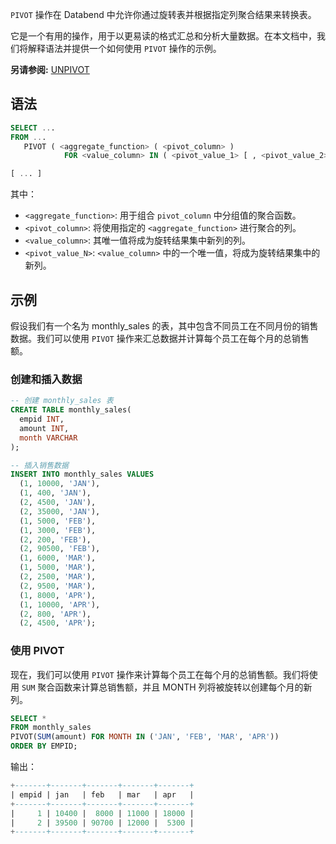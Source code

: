 `PIVOT` 操作在 Databend 中允许你通过旋转表并根据指定列聚合结果来转换表。

它是一个有用的操作，用于以更易读的格式汇总和分析大量数据。在本文档中，我们将解释语法并提供一个如何使用 `PIVOT` 操作的示例。

**另请参阅:**
[UNPIVOT](./05-query-unpivot.md)

## 语法

```sql
SELECT ...
FROM ...
   PIVOT ( <aggregate_function> ( <pivot_column> )
            FOR <value_column> IN ( <pivot_value_1> [ , <pivot_value_2> ... ] ) )

[ ... ]
```

其中：
* `<aggregate_function>`: 用于组合 `pivot_column` 中分组值的聚合函数。
* `<pivot_column>`: 将使用指定的 `<aggregate_function>` 进行聚合的列。
* `<value_column>`: 其唯一值将成为旋转结果集中新列的列。
* `<pivot_value_N>`: `<value_column>` 中的一个唯一值，将成为旋转结果集中的新列。

## 示例

假设我们有一个名为 monthly_sales 的表，其中包含不同员工在不同月份的销售数据。我们可以使用 `PIVOT` 操作来汇总数据并计算每个员工在每个月的总销售额。

### 创建和插入数据

```sql
-- 创建 monthly_sales 表
CREATE TABLE monthly_sales(
  empid INT, 
  amount INT, 
  month VARCHAR
);

-- 插入销售数据
INSERT INTO monthly_sales VALUES
  (1, 10000, 'JAN'),
  (1, 400, 'JAN'),
  (2, 4500, 'JAN'),
  (2, 35000, 'JAN'),
  (1, 5000, 'FEB'),
  (1, 3000, 'FEB'),
  (2, 200, 'FEB'),
  (2, 90500, 'FEB'),
  (1, 6000, 'MAR'),
  (1, 5000, 'MAR'),
  (2, 2500, 'MAR'),
  (2, 9500, 'MAR'),
  (1, 8000, 'APR'),
  (1, 10000, 'APR'),
  (2, 800, 'APR'),
  (2, 4500, 'APR');
```

### 使用 PIVOT

现在，我们可以使用 `PIVOT` 操作来计算每个员工在每个月的总销售额。我们将使用 `SUM` 聚合函数来计算总销售额，并且 MONTH 列将被旋转以创建每个月的新列。

```sql
SELECT * 
FROM monthly_sales
PIVOT(SUM(amount) FOR MONTH IN ('JAN', 'FEB', 'MAR', 'APR'))
ORDER BY EMPID;
```

输出：
```sql
+-------+-------+-------+-------+-------+
| empid | jan   | feb   | mar   | apr   |
+-------+-------+-------+-------+-------+
|     1 | 10400 |  8000 | 11000 | 18000 |
|     2 | 39500 | 90700 | 12000 |  5300 |
+-------+-------+-------+-------+-------+
```